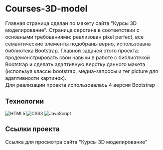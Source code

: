 # Courses-3D-model


<p fr-original-style="" style="margin-top: 0px; margin-bottom: 12px; color: var(--ui-sb-color-text-main); box-sizing: border-box; font-size: 16px; line-height: 22px;">Главная страница сделан по   <a fr-original-style="" href="https://www.figma.com/file/5B1NFPI9XVT7oXkd2jJMVZ/%D0%A1%D0%B5%D1%82%D0%BA%D0%B8_%D0%94%D0%97?node-id=0%3A1" rel="noopener noreferrer" style="user-select: auto; text-decoration: none; box-sizing: border-box;" target="_blank">макету</a> сайта "Курсы 3D моделирование". Страница серстана в соответствии с основными требованиями: реализован pixel perfect, все семантические элементы подобраны верно, использована библиотека Bootstrap. Главной задачей этого проекта: продемонстрировать свои навыки в работе с библиотекой Bootstrap и сделать адаптивную верстку данного макета (используя классы bootstrap, медиа-запросы и тег picture для адаптивности картинок). <br/> Для реализации проекта использовалась 4 версия Bootstrap</p>



## Технологии
![HTML5](https://img.shields.io/badge/-HTML5-e34f26?logo=html5&logoColor=white)
![CSS3](https://img.shields.io/badge/-CSS3-1572b6?logo=css3&logoColor=white)
![JavaScript](https://img.shields.io/badge/-JavaScript-f7df1e?logo=javaScript&logoColor=black)

## Ссылки проекта

<p fr-original-style="" style="margin-top: 0px; margin-bottom: 12px; color: var(--ui-sb-color-text-main); box-sizing: border-box; font-size: 16px; line-height: 22px;">Ссылка для просмотра <a fr-original-style="" href="https://gusevanadezhda.github.io/Courses-3D-model/" rel="noopener noreferrer" style="user-select: auto; text-decoration: none; box-sizing: border-box;" target="_blank"> сайта "Курсы 3D моделирование"</a></p>